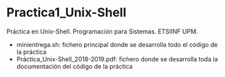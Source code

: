 # Practica1_Unix-Shell
Práctica en Unix-Shell. Programación para Sistemas. ETSIINF UPM.
  - minientrega.sh: fichero principal donde se desarrolla todo el código de la práctica
  - Práctica_Unix-Shell_2018-2019.pdf: fichero donde se desarrolla toda la documentación del código de la práctica
